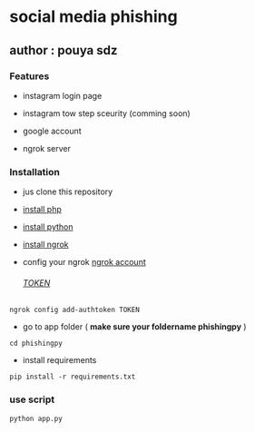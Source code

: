 # social media phishing

## author : pouya sdz

### Features

  

- instagram login page

- instagram tow step sceurity (comming soon)

- google account

- ngrok server

### Installation

- jus clone this repository

- [install php](https://www.php.net/downloads.php)

- [install python](https://www.python.org/)

- [install ngrok](https://ngrok.com/)

- config your ngrok
	[ngrok account](https://ngrok.com/signup)
	######  [TOKEN](https://dashboard.ngrok.com/get-started/your-authtoken)
```ngrok config add-authtoken TOKEN```

- go to app folder ( **make sure your foldername phishingpy** )

```cd phishingpy```

- install requirements

```pip install -r requirements.txt```

### use script

```python app.py```